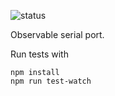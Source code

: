 

![status](https://travis-ci.org/epinxteren/ObservableSerialPort.svg?branch=master)


Observable serial port.




Run tests with 

    npm install
    npm run test-watch

